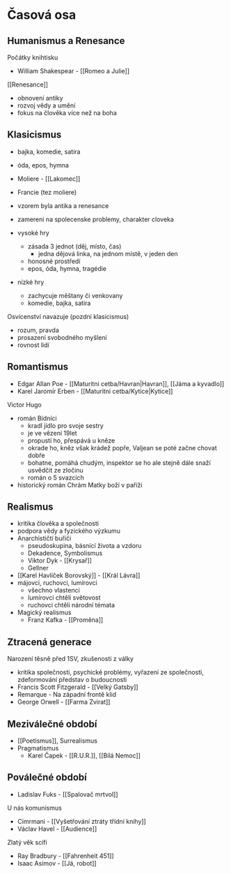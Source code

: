 # Časová osa

## Humanismus a Renesance
Počátky knihtisku
- William Shakespear - [[Romeo a Julie]] 

[[Renesance]] 
- obnovení antiky
- rozvoj vědy a umění
- fokus na člověka více než na boha

## Klasicismus
- bajka, komedie, satira
- óda, epos, hymna
- Moliere - [[Lakomec]] 

- Francie (tez moliere)
- vzorem byla antika a renesance
- zamereni na spolecenske problemy, charakter cloveka
- vysoké hry
	- zásada 3 jednot (děj, místo, čas)
		- jedna dějová linka, na jednom místě, v jeden den
	- honosné prostředí
	- epos, óda, hymna, tragédie
- nízké hry
	- zachycuje měštany či venkovany 
	- komedie, bajka, satira

Osvícenství navazuje (pozdní klasicismus)
- rozum, pravda
- prosazení svobodného myšlení
- rovnost lidí
## Romantismus
- Edgar Allan Poe - [[Maturitni cetba/Havran|Havran]], [[Jáma a kyvadlo]] 
- Karel Jaromír Erben - [[Maturitni cetba/Kytice|Kytice]] 

Victor Hugo
- román Bídníci
	- kradl jídlo pro svoje sestry
	- je ve vězení 19let
	- propustí ho, přespává u kněze
	- okrade ho, kněz však krádež popře, Valjean se poté začne chovat dobře
	- bohatne, pomáhá chudým, inspektor se ho ale stejně dále snaží usvědčit ze zločinu
	- román o 5 svazcích
- historický román Chrám Matky boží v paříži

## Realismus
- kritika člověka a společnosti
- podpora vědy a fyzického výzkumu
- Anarchističtí buřiči
	- pseudoskupina, básnící života a vzdoru
	- Dekadence, Symbolismus
	- Viktor Dyk - [[Krysař]] 
	- Gellner
- [[Karel Havlíček Borovský]] - [[Král Lávra]] 
- májovci, ruchovci, lumírovci
	- všechno vlastenci
	- lumírovci chtěli světovost
	- ruchovci chtěli národní témata
- Magický realismus
	- Franz Kafka - [[Proměna]] 
## Ztracená generace
Narození těsně před 1SV, zkušenosti z války
- kritika společnosti, psychické problémy, vyřazení ze společnosti, zdeformování představ o budoucnosti
- Francis Scott Fitzgerald - [[Velký Gatsby]] 
- Remarque - Na západní frontě klid
- George Orwell - [[Farma Zvirat]] 

## Meziválečné období

- [[Poetismus]], Surrealismus
- Pragmatismus
	- Karel Čapek - [[R.U.R.]], [[Bílá Nemoc]] 

## Poválečné období

- Ladislav Fuks - [[Spalovač mrtvol]] 

U nás komunismus
- Cimrmani - [[Vyšetřování ztráty třídní knihy]] 
- Václav Havel - [[Audience]] 

Zlatý věk scifi
- Ray Bradbury - [[Fahrenheit 451]] 
- Isaac Asimov - [[Já, robot]] 